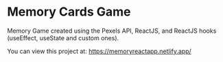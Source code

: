 # Memory Cards Game

Memory Game created using the Pexels API, ReactJS, and ReactJS hooks (useEffect, useState and custom ones).

You can view this project at: https://memoryreactapp.netlify.app/
